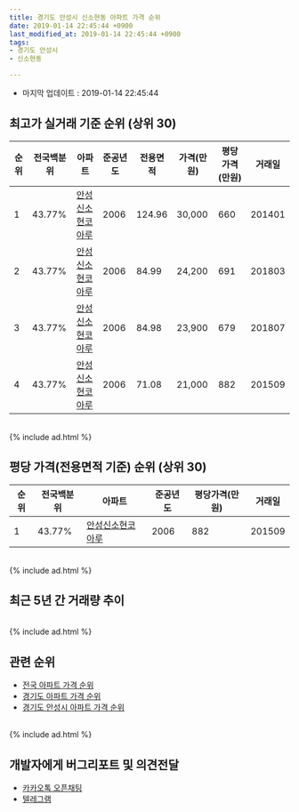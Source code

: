 ```yaml
---
title: 경기도 안성시 신소현동 아파트 가격 순위
date: 2019-01-14 22:45:44 +0900
last_modified_at: 2019-01-14 22:45:44 +0900
tags:
- 경기도 안성시
- 신소현동

---
```


* 마지막 업데이트 : 2019-01-14 22:45:44

## 최고가 실거래 기준 순위 (상위 30)


|순위|전국백분위|아파트|준공년도|전용면적|가격(만원)|평당가격(만원)|거래일|
|---|---|---|---|---|---|---|---|
|1|43.77%|[안성신소현코아루](https://search.naver.com/search.naver?query=%EA%B2%BD%EA%B8%B0%EB%8F%84+%EC%95%88%EC%84%B1%EC%8B%9C+%EC%8B%A0%EC%86%8C%ED%98%84%EB%8F%99+%EC%95%88%EC%84%B1%EC%8B%A0%EC%86%8C%ED%98%84%EC%BD%94%EC%95%84%EB%A3%A8)|2006|124.96|30,000|660|201401|
|2|43.77%|[안성신소현코아루](https://search.naver.com/search.naver?query=%EA%B2%BD%EA%B8%B0%EB%8F%84+%EC%95%88%EC%84%B1%EC%8B%9C+%EC%8B%A0%EC%86%8C%ED%98%84%EB%8F%99+%EC%95%88%EC%84%B1%EC%8B%A0%EC%86%8C%ED%98%84%EC%BD%94%EC%95%84%EB%A3%A8)|2006|84.99|24,200|691|201803|
|3|43.77%|[안성신소현코아루](https://search.naver.com/search.naver?query=%EA%B2%BD%EA%B8%B0%EB%8F%84+%EC%95%88%EC%84%B1%EC%8B%9C+%EC%8B%A0%EC%86%8C%ED%98%84%EB%8F%99+%EC%95%88%EC%84%B1%EC%8B%A0%EC%86%8C%ED%98%84%EC%BD%94%EC%95%84%EB%A3%A8)|2006|84.98|23,900|679|201807|
|4|43.77%|[안성신소현코아루](https://search.naver.com/search.naver?query=%EA%B2%BD%EA%B8%B0%EB%8F%84+%EC%95%88%EC%84%B1%EC%8B%9C+%EC%8B%A0%EC%86%8C%ED%98%84%EB%8F%99+%EC%95%88%EC%84%B1%EC%8B%A0%EC%86%8C%ED%98%84%EC%BD%94%EC%95%84%EB%A3%A8)|2006|71.08|21,000|882|201509|


<br>
{% include ad.html %}
<br>

## 평당 가격(전용면적 기준) 순위 (상위 30)


|순위|전국백분위|아파트|준공년도|평당가격(만원)|거래일|
|---|---|---|---|---|---|
|1|43.77%|[안성신소현코아루](https://search.naver.com/search.naver?query=%EA%B2%BD%EA%B8%B0%EB%8F%84+%EC%95%88%EC%84%B1%EC%8B%9C+%EC%8B%A0%EC%86%8C%ED%98%84%EB%8F%99+%EC%95%88%EC%84%B1%EC%8B%A0%EC%86%8C%ED%98%84%EC%BD%94%EC%95%84%EB%A3%A8)|2006|882|201509|


<br>
{% include ad.html %}
<br>

## 최근 5년 간 거래량 추이


<div style="width:100%;">
    <canvas id="deal_progress" height="250"></canvas>
</div>

<script>
new Chart(document.getElementById("deal_progress"), {
    type: 'line',
    data: {
        labels: ['201401','201402','201403','201404','201405','201406','201407','201408','201409','201410','201411','201412','201501','201502','201503','201504','201505','201506','201507','201508','201509','201510','201511','201512','201601','201602','201603','201604','201605','201606','201607','201608','201609','201610','201611','201612','201701','201702','201703','201704','201705','201706','201707','201708','201709','201710','201711','201712','201801','201802','201803','201804','201805','201806','201807','201808','201809','201810','201811','201812','201901'],
        datasets: [{
            label: '실거래 수',
            pointRadius: 1,
            data: [5, 1, 4, 2, 2, 4, 2, 2, 2, 4, 2, 3, 1, 3, 7, 2, 2, 4, 2, 2, 3, 1, 3, 3, 4, 1, 7, 4, 2, 2, 4, 2, 2, 2, 0, 1, 2, 3, 1, 6, 3, 1, 3, 3, 1, 0, 1, 2, 0, 2, 2, 2, 0, 1, 1, 1, 1, 1, 1, 0, 1],
            borderColor: "rgba(255, 201, 14, 1)",
            backgroundColor: "rgba(255, 201, 14, 0.5)",
            fill: true,
        }]
    },
    options: {
        responsive: true,
        title: {
            display: true,
            text: '5년간 거래량 추이'
        },
        tooltips: {
            mode: 'index',
            intersect: false,
        },
        hover: {
            mode: 'nearest',
            intersect: true
        },
        scales: {
            xAxes: [{
                display: true,
                scaleLabel: {
                    display: true,
                    labelString: '년/월'
                }
            }],
            yAxes: [{
                display: true,
                ticks: {
                    suggestedMin: 0,
                },
                scaleLabel: {
                    display: true,
                    labelString: '실거래 수'
                }
            }]
        }
    }
});

</script>


<br>
{% include ad.html %}
<br>

## 관련 순위

- [전국 아파트 가격 순위](https://inasie.github.io/apt-ranking/전국)
- [경기도 아파트 가격 순위](https://inasie.github.io/apt-ranking/경기도)
- [경기도 안성시 아파트 가격 순위](https://inasie.github.io/apt-ranking/경기도-안성시)


<br>
{% include ad.html %}
<br>

## 개발자에게 버그리포트 및 의견전달

- [카카오톡 오픈채팅](https://open.kakao.com/o/gLJUAP4)
- [텔레그램](https://t.me/inasie)

